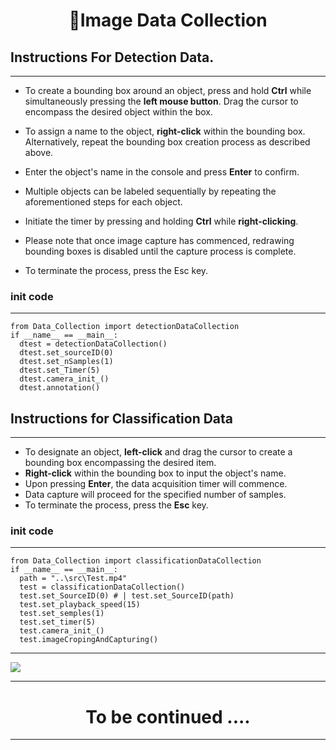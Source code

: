 # <center>🎥Image Data Collection</center>

## Instructions For Detection Data.

***

* To create a bounding box around an object, press and hold **Ctrl** while simultaneously pressing the **left mouse button**. Drag the cursor to encompass the desired object within the box.

* To assign a name to the object, **right-click** within the bounding box. Alternatively, repeat the bounding box creation process as described above.

* Enter the object's name in the console and press **Enter** to confirm.

* Multiple objects can be labeled sequentially by repeating the aforementioned steps for each object.

* Initiate the timer by pressing and holding **Ctrl** while **right-clicking**.

* Please note that once image capture has commenced, redrawing bounding boxes is disabled until the capture process is complete.
* To terminate the process, press the Esc key.

### init code
***
~~~
from Data_Collection import detectionDataCollection
if __name__ == __main__:
  dtest = detectionDataCollection()
  dtest.set_sourceID(0)
  dtest.set_nSamples(1)
  dtest.set_Timer(5)
  dtest.camera_init_()
  dtest.annotation()
~~~

## Instructions for Classification Data
***
*   To designate an object, **left-click** and drag the cursor to create a bounding box encompassing the desired item.
*   **Right-click** within the bounding box to input the object's name.
*   Upon pressing **Enter**, the data acquisition timer will commence.
*   Data capture will proceed for the specified number of samples.
*   To terminate the process, press the **Esc** key.

### init code
***
~~~
from Data_Collection import classificationDataCollection
if __name__ == __main__:
  path = "..\src\Test.mp4"
  test = classificationDataCollection()
  test.set_SourceID(0) # | test.set_SourceID(path)
  test.set_playback_speed(15)
  test.set_semples(1)
  test.set_timer(5)
  test.camera_init_()
  test.imageCropingAndCapturing()
~~~
***
![](https://github.com/ShashwatDev-26/imageDataCollection/blob/main/media/Demo_DataClassificaton.gif)

***
# <center> To be continued ....</center>

***
